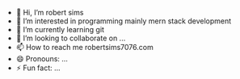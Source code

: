 - 👋 Hi, I’m robert sims
- 👀 I’m interested in programming mainly mern stack development
- 🌱 I’m currently learning git
- 💞️ I’m looking to collaborate on ...
- 📫 How to reach me robertsims7076.com
- 😄 Pronouns: ...
- ⚡ Fun fact: ...

<!---
testgithubrobert/testgithubrobert is a ✨ special ✨ repository because its `README.md` (this file) appears on your GitHub profile.
You can click the Preview link to take a look at your changes.
--->
